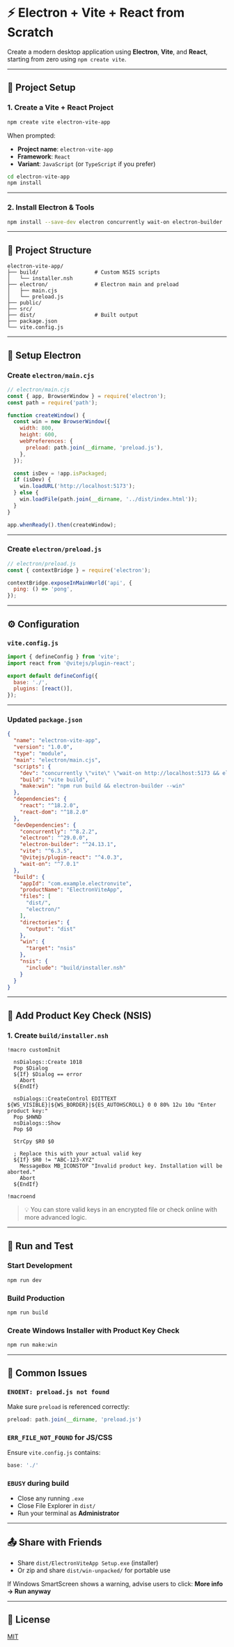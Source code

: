 # ⚡ Electron + Vite + React from Scratch

Create a modern desktop application using **Electron**, **Vite**, and **React**, starting from zero using `npm create vite`.

---

## 🚀 Project Setup

### 1. Create a Vite + React Project

```bash
npm create vite electron-vite-app
```

When prompted:
- **Project name**: `electron-vite-app`
- **Framework**: `React`
- **Variant**: `JavaScript` (or `TypeScript` if you prefer)

```bash
cd electron-vite-app
npm install
```

---

### 2. Install Electron & Tools

```bash
npm install --save-dev electron concurrently wait-on electron-builder
```

---

## 📁 Project Structure

```
electron-vite-app/
├── build/                  # Custom NSIS scripts
│   └── installer.nsh
├── electron/               # Electron main and preload
│   ├── main.cjs
│   └── preload.js
├── public/
├── src/
├── dist/                   # Built output
├── package.json
└── vite.config.js
```

---

## 🧱 Setup Electron

### Create `electron/main.cjs`

```js
// electron/main.cjs
const { app, BrowserWindow } = require('electron');
const path = require('path');

function createWindow() {
  const win = new BrowserWindow({
    width: 800,
    height: 600,
    webPreferences: {
      preload: path.join(__dirname, 'preload.js'),
    },
  });

  const isDev = !app.isPackaged;
  if (isDev) {
    win.loadURL('http://localhost:5173');
  } else {
    win.loadFile(path.join(__dirname, '../dist/index.html'));
  }
}

app.whenReady().then(createWindow);
```

---

### Create `electron/preload.js`

```js
// electron/preload.js
const { contextBridge } = require('electron');

contextBridge.exposeInMainWorld('api', {
  ping: () => 'pong',
});
```

---

## ⚙️ Configuration

### `vite.config.js`

```js
import { defineConfig } from 'vite';
import react from '@vitejs/plugin-react';

export default defineConfig({
  base: './',
  plugins: [react()],
});
```

---

### Updated `package.json`

```json
{
  "name": "electron-vite-app",
  "version": "1.0.0",
  "type": "module",
  "main": "electron/main.cjs",
  "scripts": {
    "dev": "concurrently \"vite\" \"wait-on http://localhost:5173 && electron .\"",
    "build": "vite build",
    "make:win": "npm run build && electron-builder --win"
  },
  "dependencies": {
    "react": "^18.2.0",
    "react-dom": "^18.2.0"
  },
  "devDependencies": {
    "concurrently": "^8.2.2",
    "electron": "^29.0.0",
    "electron-builder": "^24.13.1",
    "vite": "^6.3.5",
    "@vitejs/plugin-react": "^4.0.3",
    "wait-on": "^7.0.1"
  },
  "build": {
    "appId": "com.example.electronvite",
    "productName": "ElectronViteApp",
    "files": [
      "dist/",
      "electron/"
    ],
    "directories": {
      "output": "dist"
    },
    "win": {
      "target": "nsis"
    },
    "nsis": {
      "include": "build/installer.nsh"
    }
  }
}
```

---

## 🔐 Add Product Key Check (NSIS)

### 1. Create `build/installer.nsh`

```nsh
!macro customInit

  nsDialogs::Create 1018
  Pop $Dialog
  ${If} $Dialog == error
    Abort
  ${EndIf}

  nsDialogs::CreateControl EDITTEXT ${WS_VISIBLE}|${WS_BORDER}|${ES_AUTOHSCROLL} 0 0 80% 12u 10u "Enter product key:"
  Pop $HWND
  nsDialogs::Show
  Pop $0

  StrCpy $R0 $0

  ; Replace this with your actual valid key
  ${If} $R0 != "ABC-123-XYZ"
    MessageBox MB_ICONSTOP "Invalid product key. Installation will be aborted."
    Abort
  ${EndIf}

!macroend
```

> 💡 You can store valid keys in an encrypted file or check online with more advanced logic.

---

## 🧪 Run and Test

### Start Development

```bash
npm run dev
```

### Build Production

```bash
npm run build
```

### Create Windows Installer with Product Key Check

```bash
npm run make:win
```

---

## 🧰 Common Issues

### `ENOENT: preload.js not found`

Make sure `preload` is referenced correctly:

```js
preload: path.join(__dirname, 'preload.js')
```

### `ERR_FILE_NOT_FOUND` for JS/CSS

Ensure `vite.config.js` contains:

```js
base: './'
```

### `EBUSY` during build

- Close any running `.exe`
- Close File Explorer in `dist/`
- Run your terminal as **Administrator**

---

## 📤 Share with Friends

- Share `dist/ElectronViteApp Setup.exe` (installer)
- Or zip and share `dist/win-unpacked/` for portable use

If Windows SmartScreen shows a warning, advise users to click:
**More info → Run anyway**

---

## 📝 License

[MIT](LICENSE)

